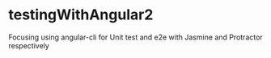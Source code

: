 # testingWithAngular2
Focusing using angular-cli for Unit test and e2e with Jasmine and Protractor respectively
